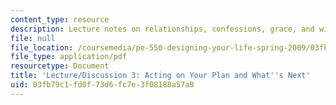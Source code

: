 ```yaml
---
content_type: resource
description: Lecture notes on relationships, confessions, grace, and wisdom.
file: null
file_location: /coursemedia/pe-550-designing-your-life-spring-2009/03fb79c1fd0f73d6fc7e3f08188a57a0_MITPE_550iap09_s09_lec03_iap07.pdf
file_type: application/pdf
resourcetype: Document
title: 'Lecture/Discussion 3: Acting on Your Plan and What''s Next'
uid: 03fb79c1-fd0f-73d6-fc7e-3f08188a57a0
---
```

